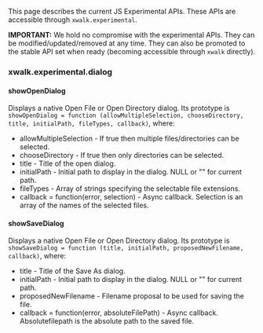 This page describes the current JS Experimental APIs. These APIs are accessible through `xwalk.experimental`.

**IMPORTANT:** We hold no compromise with the experimental APIs. They can be modified/updated/removed at any time. They can also be promoted to the stable API set when ready (becoming accessible through `xwalk` directly).

### xwalk.experimental.dialog

#### showOpenDialog
Displays a native Open File or Open Directory dialog. Its prototype is `showOpenDialog = function (allowMultipleSelection, chooseDirectory, title, initialPath, fileTypes, callback)`, where:

* allowMultipleSelection - If true then multiple files/directories can be selected.
* chooseDirectory - If true then only directories can be selected.
* title - Title of the open dialog.
* initialPath - Initial path to display in the dialog. NULL or "" for current path.
* fileTypes - Array of strings specifying the selectable file extensions.
* callback = function(error, selection) - Async callback. Selection is an array of the names of the selected files.


#### showSaveDialog
Displays a native Open File or Open Directory dialog. Its prototype is `showSaveDialog = function (title, initialPath, proposedNewFilename, callback)`, where:

* title - Title of the Save As dialog.
* initialPath - Initial path to display in the dialog. NULL or "" for current path.
* proposedNewFilename - Filename proposal to be used for saving the file.
* callback = function(error, absoluteFilePath) - Async callback. Absolutefilepath is the absolute path to the saved file.